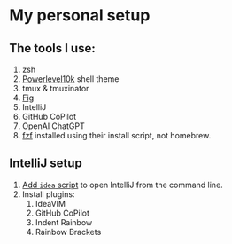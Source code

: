 # My personal setup

## The tools I use:

1. zsh
2. [Powerlevel10k](https://github.com/romkatv/powerlevel10k) shell theme
3. tmux & tmuxinator
4. [Fig](https://fig.io/)
5. IntelliJ
6. GitHub CoPilot
7. OpenAI ChatGPT
8. [fzf](https://github.com/junegunn/fzf) installed using their install script, not homebrew.

## IntelliJ setup

1. [Add `idea` script][script] to open IntelliJ from the command line.
2. Install plugins:
   1. IdeaVIM
   2. GitHub CoPilot
   3. Indent Rainbow
   4. Rainbow Brackets

[script]: https://www.jetbrains.com/help/idea/working-with-the-ide-features-from-command-line.html#toolbox
